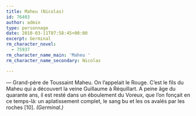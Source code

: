 ```yaml
---
title: Maheu (Nicolas)
id: 76403
author: admin
type: personnage
date: 2010-03-11T07:58:45+00:00
excerpt: Germinal
rm_character_novel:
  - 75937
rm_character_name_main: 'Maheu '
rm_character_name_secondary: Nicolas

---
```

— Grand-père de Toussaint Maheu. On l’appelait le Rouge. C’est le fils du Maheu qui a découvert la veine Guillaume à Réquillart. A peine âge du quarante ans, il est resté dans un éboulement du Voreux, que l’on fonçait en ce temps-là: un aplatissement complet, le sang bu et les os avalés par les roches [10]. _(Germinal.)_